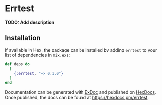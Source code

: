 # Errtest

**TODO: Add description**

## Installation

If [available in Hex](https://hex.pm/docs/publish), the package can be installed
by adding `errtest` to your list of dependencies in `mix.exs`:

```elixir
def deps do
  [
    {:errtest, "~> 0.1.0"}
  ]
end
```

Documentation can be generated with [ExDoc](https://github.com/elixir-lang/ex_doc)
and published on [HexDocs](https://hexdocs.pm). Once published, the docs can
be found at <https://hexdocs.pm/errtest>.

